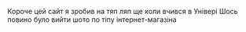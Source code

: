 Короче цей сайт я зробив на тяп ляп ще коли вчився в Універі
Шось повино було вийти шото по тіпу інтернет-магазіна
